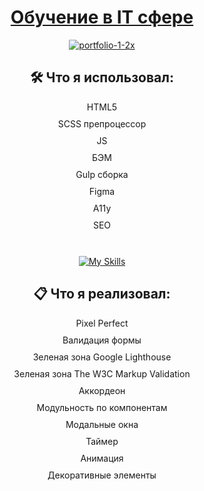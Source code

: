 <div align="center">

# [Обучение в IT сфере](https://vetosy.github.io/GameDev/)

<a href="https://vetosy.github.io/GameDev/"><img src="https://i.ibb.co/1nm9NKB/portfolio-1-2x.jpg" alt="portfolio-1-2x" border="0"  ></a>

## 🛠 Что я использовал:
<div style="margin-bottom: 10px;">
HTML5
</div>
<div style="margin-bottom: 10px;">
SCSS препроцессор
</div>
<div style="margin-bottom: 10px;">
JS
</div>
<div style="margin-bottom: 10px;">
БЭМ
</div>
<div style="margin-bottom: 10px;">
Gulp сборка
</div>
<div style="margin-bottom: 10px;">
Figma
</div>
<div style="margin-bottom: 10px;">
A11y
</div>
<div style="margin-bottom: 10px;">
SEO
</div>
<br/>  

[![My Skills](https://skillicons.dev/icons?i=html,scss,js,svg,gulp,figma)](https://skillicons.dev)

## :clipboard: Что я реализовал:
<div style="margin-bottom: 10px;">
Pixel Perfect
</div>
<div style="margin-bottom: 10px;">
Валидация формы
</div>
<div style="margin-bottom: 10px;">
Зеленая зона Google Lighthouse
</div>
<div style="margin-bottom: 10px;">
Зеленая зона The W3C Markup Validation
</div>
<div style="margin-bottom: 10px;">
Аккордеон
</div>
<div style="margin-bottom: 10px;">
Модульность по компонентам
</div>
<div style="margin-bottom: 10px;">
Модальные окна
</div>
<div style="margin-bottom: 10px;">
Таймер
</div>
<div style="margin-bottom: 10px;">
Анимация
</div>
<div style="margin-bottom: 10px;">
Декоративные элементы
</div>

</div>  

